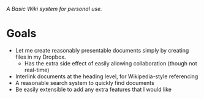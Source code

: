 _A Basic Wiki system for personal use._

# Goals
  - Let me create reasonably presentable documents simply by creating files in my Dropbox.
    - Has the extra side effect of easily allowing collaboration (though not real-time)
  - Interlink documents at the heading level, for Wikipedia-style referencing
  - A reasonable search system to quickly find documents
  - Be easily extensible to add any extra features that I would like
